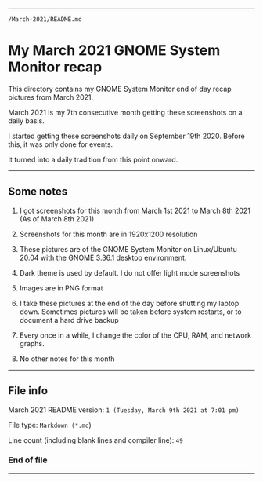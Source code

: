 
***

`/March-2021/README.md`

# My March 2021 GNOME System Monitor recap

This directory contains my GNOME System Monitor end of day recap pictures from March 2021.

March 2021 is my 7th consecutive month getting these screenshots on a daily basis.

I started getting these screenshots daily on September 19th 2020. Before this, it was only done for events.

It turned into a daily tradition from this point onward.

***

## Some notes

1. I got screenshots for this month from March 1st 2021 to March 8th 2021 (As of March 8th 2021)

2. Screenshots for this month are in 1920x1200 resolution

3. These pictures are of the GNOME System Monitor on Linux/Ubuntu 20.04 with the GNOME 3.36.1 desktop environment.

4. Dark theme is used by default. I do not offer light mode screenshots

5. Images are in PNG format

6. I take these pictures at the end of the day before shutting my laptop down. Sometimes pictures will be taken before system restarts, or to document a hard drive backup

7. Every once in a while, I change the color of the CPU, RAM, and network graphs.

8. No other notes for this month

***

## File info

March 2021 README version: `1 (Tuesday, March 9th 2021 at 7:01 pm)`

File type: `Markdown (*.md`)

Line count (including blank lines and compiler line): `49`

### End of file

***

